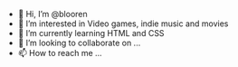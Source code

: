 - 👋 Hi, I’m @blooren
- 👀 I’m interested in Video games, indie music and movies
- 🌱 I’m currently learning HTML and CSS
- 💞️ I’m looking to collaborate on ...
- 📫 How to reach me ...

<!---
blooren/blooren is a ✨ special ✨ repository because its `README.md` (this file) appears on your GitHub profile.
You can click the Preview link to take a look at your changes.
--->
